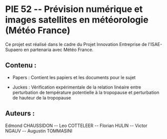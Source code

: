 PIE 52 -- Prévision numérique et images satellites en météorologie (Météo France)
================================================================================

Ce projet est réalisé dans le cadre du Projet Innovation Entreprise de l'ISAE-Supaero en partenaria avec Météo France.

Contenu :
---------

* Papers : Contient les papiers et les documents pour le sujet

* Juckes : Vérification expérimentale de la relation linéaire entre perturbation de température potentielle à la tropopause et perturbation de hauteur de la tropopause


Auteurs :
--------

Edmond CHAUSSIDON -- Leo COTTELEER -- Florian HULIN -- Victor NGAUV -- Augustin TOMMASINI
